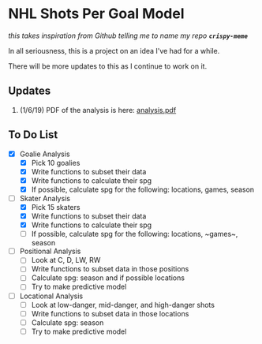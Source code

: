 # NHL Shots Per Goal Model

*this takes inspiration from Github telling me to name my repo* __*`crispy-meme`*__

In all seriousness, this is a project on an idea I've had for a while.

There will be more updates to this as I continue to work on it.

## Updates

1. (1/6/19) PDF of the analysis is here: [analysis.pdf](docs/analysis.pdf)

## To Do List

- [x] Goalie Analysis
	- [x] Pick 10 goalies
	- [x] Write functions to subset their data
	- [x] Write functions to calculate their spg
	- [x] If possible, calculate spg for the following: locations, games, season
- [ ] Skater Analysis
	- [x] Pick 15 skaters
	- [x] Write functions to subset their data
	- [x] Write functions to calculate their spg
	- [ ] If possible, calculate spg for the following: locations, ~games~, season
- [ ] Positional Analysis
	- [ ] Look at C, D, LW, RW
	- [ ] Write functions to subset data in those positions
	- [ ] Calculate spg: season and if possible locations
	- [ ] Try to make predictive model
- [ ] Locational Analysis
	- [ ] Look at low-danger, mid-danger, and high-danger shots
	- [ ] Write functions to subset data in those locations
	- [ ] Calculate spg: season
	- [ ] Try to make predictive model